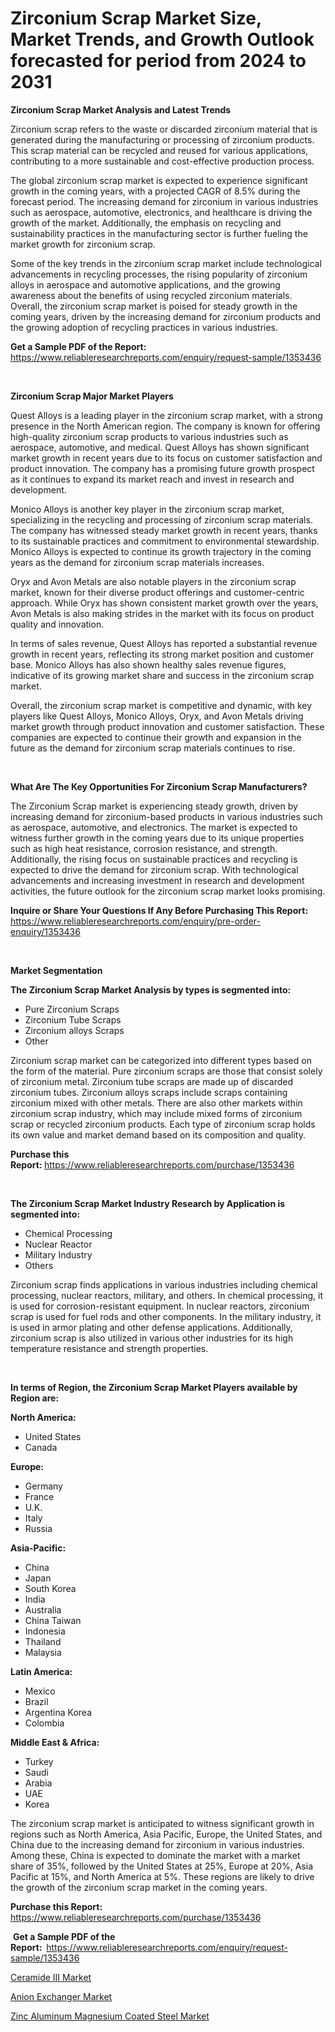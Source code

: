 <p><h1>Zirconium Scrap Market Size, Market Trends, and Growth Outlook forecasted for period from 2024 to 2031</h1></p><p><strong>Zirconium Scrap Market Analysis and Latest Trends</strong></p>
<p><p>Zirconium scrap refers to the waste or discarded zirconium material that is generated during the manufacturing or processing of zirconium products. This scrap material can be recycled and reused for various applications, contributing to a more sustainable and cost-effective production process.</p><p>The global zirconium scrap market is expected to experience significant growth in the coming years, with a projected CAGR of 8.5% during the forecast period. The increasing demand for zirconium in various industries such as aerospace, automotive, electronics, and healthcare is driving the growth of the market. Additionally, the emphasis on recycling and sustainability practices in the manufacturing sector is further fueling the market growth for zirconium scrap.</p><p>Some of the key trends in the zirconium scrap market include technological advancements in recycling processes, the rising popularity of zirconium alloys in aerospace and automotive applications, and the growing awareness about the benefits of using recycled zirconium materials. Overall, the zirconium scrap market is poised for steady growth in the coming years, driven by the increasing demand for zirconium products and the growing adoption of recycling practices in various industries.</p></p>
<p><strong>Get a Sample PDF of the Report:&nbsp;</strong> <a href="https://www.reliableresearchreports.com/enquiry/request-sample/1353436">https://www.reliableresearchreports.com/enquiry/request-sample/1353436</a></p>
<p>&nbsp;</p>
<p><strong>Zirconium Scrap Major Market Players</strong></p>
<p><p>Quest Alloys is a leading player in the zirconium scrap market, with a strong presence in the North American region. The company is known for offering high-quality zirconium scrap products to various industries such as aerospace, automotive, and medical. Quest Alloys has shown significant market growth in recent years due to its focus on customer satisfaction and product innovation. The company has a promising future growth prospect as it continues to expand its market reach and invest in research and development.</p><p>Monico Alloys is another key player in the zirconium scrap market, specializing in the recycling and processing of zirconium scrap materials. The company has witnessed steady market growth in recent years, thanks to its sustainable practices and commitment to environmental stewardship. Monico Alloys is expected to continue its growth trajectory in the coming years as the demand for zirconium scrap materials increases.</p><p>Oryx and Avon Metals are also notable players in the zirconium scrap market, known for their diverse product offerings and customer-centric approach. While Oryx has shown consistent market growth over the years, Avon Metals is also making strides in the market with its focus on product quality and innovation.</p><p>In terms of sales revenue, Quest Alloys has reported a substantial revenue growth in recent years, reflecting its strong market position and customer base. Monico Alloys has also shown healthy sales revenue figures, indicative of its growing market share and success in the zirconium scrap market.</p><p>Overall, the zirconium scrap market is competitive and dynamic, with key players like Quest Alloys, Monico Alloys, Oryx, and Avon Metals driving market growth through product innovation and customer satisfaction. These companies are expected to continue their growth and expansion in the future as the demand for zirconium scrap materials continues to rise.</p></p>
<p>&nbsp;</p>
<p><strong>What Are The Key Opportunities For Zirconium Scrap Manufacturers?</strong></p>
<p><p>The Zirconium Scrap market is experiencing steady growth, driven by increasing demand for zirconium-based products in various industries such as aerospace, automotive, and electronics. The market is expected to witness further growth in the coming years due to its unique properties such as high heat resistance, corrosion resistance, and strength. Additionally, the rising focus on sustainable practices and recycling is expected to drive the demand for zirconium scrap. With technological advancements and increasing investment in research and development activities, the future outlook for the zirconium scrap market looks promising.</p></p>
<p><strong>Inquire or Share Your Questions If Any Before Purchasing This Report:</strong> <a href="https://www.reliableresearchreports.com/enquiry/pre-order-enquiry/1353436">https://www.reliableresearchreports.com/enquiry/pre-order-enquiry/1353436</a></p>
<p>&nbsp;</p>
<p><strong>Market Segmentation</strong></p>
<p><strong>The Zirconium Scrap Market Analysis by types is segmented into:</strong></p>
<p><ul><li>Pure Zirconium Scraps</li><li>Zirconium Tube Scraps</li><li>Zirconium alloys Scraps</li><li>Other</li></ul></p>
<p><p>Zirconium scrap market can be categorized into different types based on the form of the material. Pure zirconium scraps are those that consist solely of zirconium metal. Zirconium tube scraps are made up of discarded zirconium tubes. Zirconium alloys scraps include scraps containing zirconium mixed with other metals. There are also other markets within zirconium scrap industry, which may include mixed forms of zirconium scrap or recycled zirconium products. Each type of zirconium scrap holds its own value and market demand based on its composition and quality.</p></p>
<p><strong>Purchase this Report:&nbsp;</strong><a href="https://www.reliableresearchreports.com/purchase/1353436">https://www.reliableresearchreports.com/purchase/1353436</a></p>
<p>&nbsp;</p>
<p><strong>The Zirconium Scrap Market Industry Research by Application is segmented into:</strong></p>
<p><ul><li>Chemical Processing</li><li>Nuclear Reactor</li><li>Military Industry</li><li>Others</li></ul></p>
<p><p>Zirconium scrap finds applications in various industries including chemical processing, nuclear reactors, military, and others. In chemical processing, it is used for corrosion-resistant equipment. In nuclear reactors, zirconium scrap is used for fuel rods and other components. In the military industry, it is used in armor plating and other defense applications. Additionally, zirconium scrap is also utilized in various other industries for its high temperature resistance and strength properties.</p></p>
<p>&nbsp;</p>
<p><strong>In terms of Region, the Zirconium Scrap Market Players available by Region are:</strong></p>
<p>
    <p> <strong> North America: </strong>
        <ul>
            <li>United States</li>
            <li>Canada</li>
        </ul>
        </p> 
    <p> <strong> Europe: </strong>
        <ul>
            <li>Germany</li>
            <li>France</li>
            <li>U.K.</li>
            <li>Italy</li>
            <li>Russia</li>
        </ul>
        </p> 
    <p> <strong> Asia-Pacific: </strong>
        <ul>
            <li>China</li>
            <li>Japan</li>
            <li>South Korea</li>
            <li>India</li>
            <li>Australia</li>
            <li>China Taiwan</li>
            <li>Indonesia</li>
            <li>Thailand</li>
            <li>Malaysia</li>
        </ul>
        </p> 
    <p> <strong> Latin America: </strong>
        <ul>
            <li>Mexico</li>
            <li>Brazil</li>
            <li>Argentina Korea</li>
            <li>Colombia</li>
        </ul>
        </p> 
    <p> <strong> Middle East & Africa: </strong>
        <ul>
            <li>Turkey</li>
            <li>Saudi</li>
            <li>Arabia</li>
            <li>UAE</li>
            <li>Korea</li>
        </ul>
    </p>
    </p>
<p><p>The zirconium scrap market is anticipated to witness significant growth in regions such as North America, Asia Pacific, Europe, the United States, and China due to the increasing demand for zirconium in various industries. Among these, China is expected to dominate the market with a market share of 35%, followed by the United States at 25%, Europe at 20%, Asia Pacific at 15%, and North America at 5%. These regions are likely to drive the growth of the zirconium scrap market in the coming years.</p></p>
<p><strong>Purchase this Report: </strong><a href="https://www.reliableresearchreports.com/purchase/1353436">https://www.reliableresearchreports.com/purchase/1353436</a></p>
<p>&nbsp;<strong>Get a Sample PDF of the Report:&nbsp;&nbsp;</strong><a href="https://www.reliableresearchreports.com/enquiry/request-sample/1353436">https://www.reliableresearchreports.com/enquiry/request-sample/1353436</a></p>
<p><strong></strong></p>
<p><p><a href="https://github.com/suaretopek9/Market-Research-Report-List-1/blob/main/ceramide-iii-market.md">Ceramide III Market</a></p><p><a href="https://github.com/mharielmesa/Market-Research-Report-List-2/blob/main/anion-exchanger-market.md">Anion Exchanger Market</a></p><p><a href="https://github.com/dringals/Market-Research-Report-List-3/blob/main/zinc-aluminum-magnesium-coated-steel-market.md">Zinc Aluminum Magnesium Coated Steel Market</a></p></p>